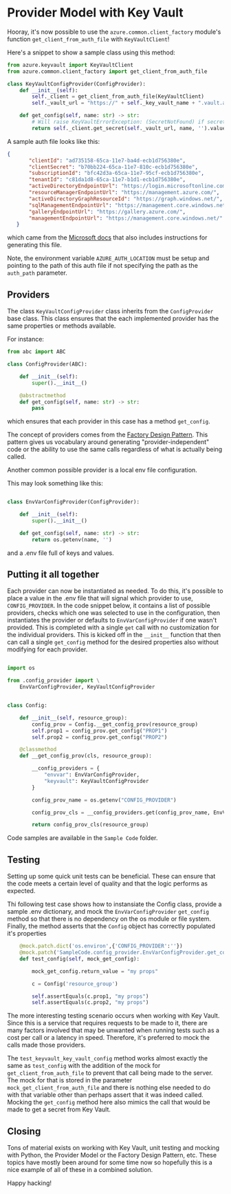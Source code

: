 
# Provider Model with Key Vault
Hooray, it's now possible to use the `azure.common.client_factory` module's function `get_client_from_auth_file` with `KeyVaultClient`!

Here's a snippet to show a sample class using this method:

```python
from azure.keyvault import KeyVaultClient
from azure.common.client_factory import get_client_from_auth_file

class KeyVaultConfigProvider(ConfigProvider):
    def __init__(self):
        self._client = get_client_from_auth_file(KeyVaultClient)
        self._vault_url = "https://" + self._key_vault_name + ".vault.azure.net"

    def get_config(self, name: str) -> str:
        # Will raise KeyVaultErrorException: (SecretNotFound) if secret is not found
        return self._client.get_secret(self._vault_url, name, '').value
```

A sample auth file looks like this:

```json
{
       "clientId": "ad735158-65ca-11e7-ba4d-ecb1d756380e",
       "clientSecret": "b70bb224-65ca-11e7-810c-ecb1d756380e",
       "subscriptionId": "bfc42d3a-65ca-11e7-95cf-ecb1d756380e",
       "tenantId": "c81da1d8-65ca-11e7-b1d1-ecb1d756380e",
       "activeDirectoryEndpointUrl": "https://login.microsoftonline.com",
       "resourceManagerEndpointUrl": "https://management.azure.com/",
       "activeDirectoryGraphResourceId": "https://graph.windows.net/",
       "sqlManagementEndpointUrl": "https://management.core.windows.net:8443/",
       "galleryEndpointUrl": "https://gallery.azure.com/",
       "managementEndpointUrl": "https://management.core.windows.net/"
   }
```

which came from the [Microsoft docs](https://docs.microsoft.com/en-us/python/api/azure-common/azure.common.client_factory?view=azure-python) that also includes instructions for generating this file.

Note, the environment variable `AZURE_AUTH_LOCATION` must be setup and pointing to the path of this auth file if not specifying the path as the `auth_path` parameter.

## Providers

The class `KeyVaultConfigProvider` class inherits from the `ConfigProvider` base class. This class ensures that the each implemented provider has the same properties or methods available. 

For instance: 

```python
from abc import ABC

class ConfigProvider(ABC):

    def __init__(self):
        super().__init__()

    @abstractmethod
    def get_config(self, name: str) -> str:
        pass
```

which ensures that each provider in this case has a method `get_config`. 

The concept of providers comes from the [Factory Design Pattern](https://docs.microsoft.com/en-us/dotnet/framework/data/adonet/factory-model-overview). This pattern gives us vocabulary around generating "provider-independent" code or the ability to use the same calls regardless of what is actually being called. 


Another common possible provider is a local env file configuration. 

This may look something like this:
```python

class EnvVarConfigProvider(ConfigProvider):

    def __init__(self):
        super().__init__()

    def get_config(self, name: str) -> str:
        return os.getenv(name, '')
```

and a .env file full of keys and values.

## Putting it all together

Each provider can now be instantiated as needed. To do this, it's possible to place a value in the .env file that will signal which provider to use, `CONFIG_PROVIDER`. In the code snippet below, it contains a list of possible providers, checks which one was selected to use in the configuration, then instantiates the provider or defaults to `EnvVarConfigProvider` if one wasn't provided. This is completed with a single `get` call with no customization for the individual providers. This is kicked off in the `__init__` function that then can call a single `get_config` method for the desired properties also without modifying for each provider. 


```python

import os

from .config_provider import \
    EnvVarConfigProvider, KeyVaultConfigProvider


class Config:

    def __init__(self, resource_group):
        config_prov = Config.__get_config_prov(resource_group)
        self.prop1 = config_prov.get_config("PROP1")
        self.prop2 = config_prov.get_config("PROP2")

    @classmethod
    def __get_config_prov(cls, resource_group):

        __config_providers = {
            "envvar": EnvVarConfigProvider,
            "keyvault": KeyVaultConfigProvider
        }

        config_prov_name = os.getenv("CONFIG_PROVIDER")

        config_prov_cls = __config_providers.get(config_prov_name, EnvVarConfigProvider)

        return config_prov_cls(resource_group)

```

Code samples are available in the `Sample Code` folder. 


## Testing

Setting up some quick unit tests can be beneficial. These can ensure that the code meets a certain level of quality and that the logic performs as expected. 

Thi following test case shows how to instansiate the Config class, provide a sample .env dictionary, and mock the `EnvVarConfigProvider` `get_config` method so that there is no dependency on the os module or file system. Finally, the method asserts that the `Config` object has correctly populated it's properties

```python
    @mock.patch.dict('os.environ',{'CONFIG_PROVIDER':''})
    @mock.patch('SampleCode.config_provider.EnvVarConfigProvider.get_config')
    def test_config(self, mock_get_config):

        mock_get_config.return_value = "my props"

        c = Config('resource_group')

        self.assertEquals(c.prop1, "my props")
        self.assertEquals(c.prop2, "my props")


```

The more interesting testing scenario occurs when working with Key Vault. Since this is a service that requires requests to be made to it, there are many factors involved that may be unwanted when running tests such as a cost per call or a latency in speed. Therefore, it's preferred to mock the calls made those providers. 

The `test_keyvault_key_vault_config` method works almost exactly the same as `test_config` with the addition of the mock for `get_client_from_auth_file` to prevent that call being made to the server. The mock for that is stored in the parameter `mock_get_client_from_auth_file` and there is nothing else needed to do with that variable other than perhaps assert that it was indeed called. Mocking the `get_config` method here also mimics the call that would be made to get a secret from Key Vault. 


## Closing

Tons of material exists on working with Key Vault, unit testing and mocking with Python, the Provider Model or the Factory Design Pattern, etc. These topics have mostly been around for some time now so hopefully this is a nice example of all of these in a combined solution.


Happy hacking!